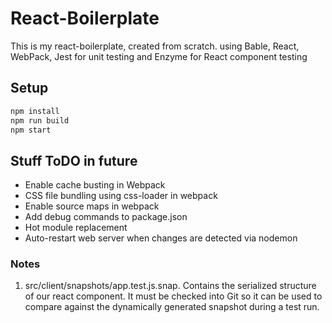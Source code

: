 # React-Boilerplate

This is my react-boilerplate, created from scratch. using Bable, React, WebPack, Jest for unit testing and Enzyme for React component testing

## Setup

```bash
npm install
npm run build
npm start
```

## Stuff ToDO in future

- Enable cache busting in Webpack
- CSS file bundling using css-loader in webpack
- Enable source maps in webpack
- Add debug commands to package.json
- Hot module replacement
- Auto-restart web server when changes are detected via nodemon

### Notes

1. src/client/snapshots/app.test.js.snap. Contains the serialized structure of our react component. It must be checked into Git so it can be used to compare against the dynamically generated snapshot during a test run.
